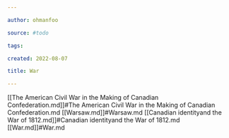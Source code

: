 ```yaml
---

author: ohmanfoo

source: #todo

tags: 

created: 2022-08-07

title: War

---
```

[[The American Civil War in the Making of Canadian Confederation.md]]#The American Civil War in the Making of Canadian Confederation.md
[[Warsaw.md]]#Warsaw.md
[[Canadian identityand the War of 1812.md]]#Canadian identityand the War of 1812.md
[[War.md]]#War.md